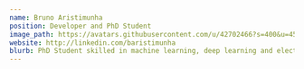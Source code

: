 ```yaml
---
name: Bruno Aristimunha
position: Developer and PhD Student
image_path: https://avatars.githubusercontent.com/u/42702466?s=400&u=45f017a9dec6e92c141df30e1f11ae9acb1cccb0&v=4
website: http://linkedin.com/baristimunha
blurb: PhD Student skilled in machine learning, deep learning and electrophysiological signal processing at the Federal University of ABC (Brazil) and Université Paris-Saclay.
---
```


